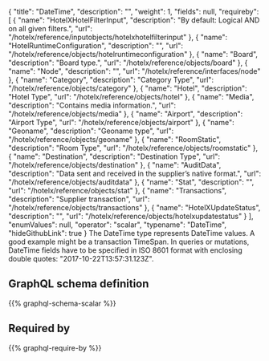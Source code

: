 {
  "title": "DateTime",
  "description": "",
  "weight": 1,
  "fields": null,
  "requireby": [
    {
      "name": "HotelXHotelFilterInput",
      "description": "By default: Logical AND on all given filters.",
      "url": "/hotelx/reference/inputobjects/hotelxhotelfilterinput"
    },
    {
      "name": "HotelRuntimeConfiguration",
      "description": "",
      "url": "/hotelx/reference/objects/hotelruntimeconfiguration"
    },
    {
      "name": "Board",
      "description": "Board type.",
      "url": "/hotelx/reference/objects/board"
    },
    {
      "name": "Node",
      "description": "",
      "url": "/hotelx/reference/interfaces/node"
    },
    {
      "name": "Category",
      "description": "Category Type",
      "url": "/hotelx/reference/objects/category"
    },
    {
      "name": "Hotel",
      "description": "Hotel Type",
      "url": "/hotelx/reference/objects/hotel"
    },
    {
      "name": "Media",
      "description": "Contains media information.",
      "url": "/hotelx/reference/objects/media"
    },
    {
      "name": "Airport",
      "description": "Airport Type",
      "url": "/hotelx/reference/objects/airport"
    },
    {
      "name": "Geoname",
      "description": "Geoname type",
      "url": "/hotelx/reference/objects/geoname"
    },
    {
      "name": "RoomStatic",
      "description": "Room Type",
      "url": "/hotelx/reference/objects/roomstatic"
    },
    {
      "name": "Destination",
      "description": "Destination Type",
      "url": "/hotelx/reference/objects/destination"
    },
    {
      "name": "AuditData",
      "description": "Data sent and received in the supplier’s native format.",
      "url": "/hotelx/reference/objects/auditdata"
    },
    {
      "name": "Stat",
      "description": "",
      "url": "/hotelx/reference/objects/stat"
    },
    {
      "name": "Transactions",
      "description": "Supplier transaction",
      "url": "/hotelx/reference/objects/transactions"
    },
    {
      "name": "HotelXUpdateStatus",
      "description": "",
      "url": "/hotelx/reference/objects/hotelxupdatestatus"
    }
  ],
  "enumValues": null,
  "operator": "scalar",
  "typename": "DateTime",
  "hideGithubLink": true
}
The DateTime type represents DateTime values. A good example might be a transaction TimeSpan.
In queries or mutations, DateTime fields have to be specified in ISO 8601 format with enclosing double quotes: "2017-10-22T13:57:31.123Z".
## GraphQL schema definition

{{% graphql-schema-scalar %}}

## Required by

{{% graphql-require-by %}}
